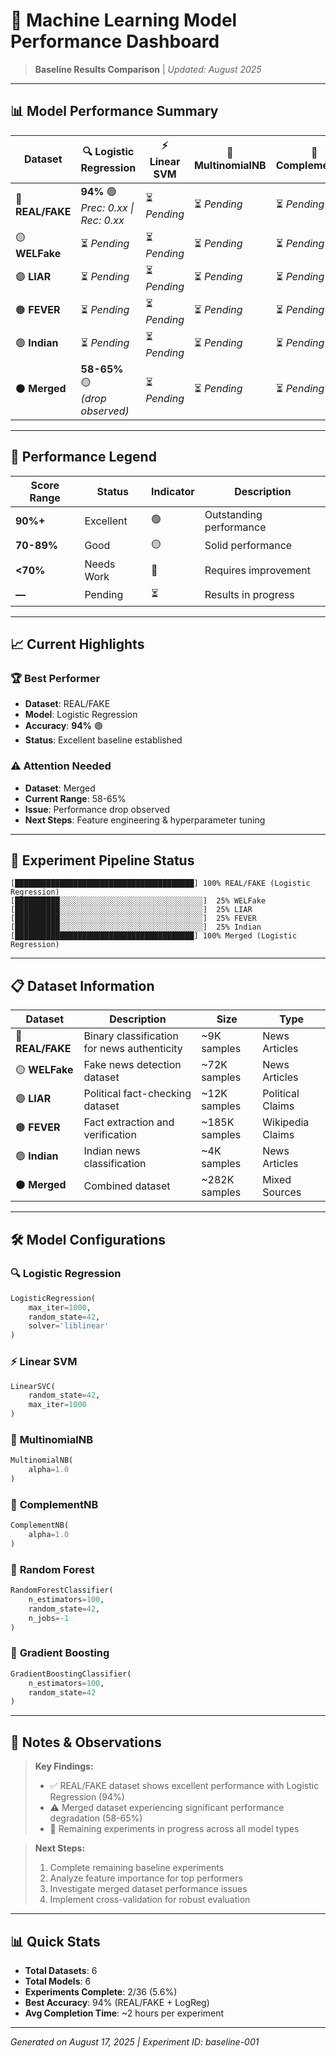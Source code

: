 # 🧠 Machine Learning Model Performance Dashboard

> **Baseline Results Comparison** | *Updated: August 2025*

---

## 📊 Model Performance Summary

| Dataset | 🔍 Logistic Regression | ⚡ Linear SVM | 🎯 MultinomialNB | 🔄 ComplementNB | 🌲 Random Forest | 🚀 Gradient Boosting |
|---------|------------------------|---------------|-------------------|------------------|-------------------|-----------------------|
| 🔴 **REAL/FAKE** | **94%** 🟢<br/>*Prec: 0.xx \| Rec: 0.xx* | ⏳ *Pending* | ⏳ *Pending* | ⏳ *Pending* | ⏳ *Pending* | ⏳ *Pending* |
| 🟡 **WELFake** | ⏳ *Pending* | ⏳ *Pending* | ⏳ *Pending* | ⏳ *Pending* | ⏳ *Pending* | ⏳ *Pending* |
| 🟣 **LIAR** | ⏳ *Pending* | ⏳ *Pending* | ⏳ *Pending* | ⏳ *Pending* | ⏳ *Pending* | ⏳ *Pending* |
| 🟠 **FEVER** | ⏳ *Pending* | ⏳ *Pending* | ⏳ *Pending* | ⏳ *Pending* | ⏳ *Pending* | ⏳ *Pending* |
| 🟢 **Indian** | ⏳ *Pending* | ⏳ *Pending* | ⏳ *Pending* | ⏳ *Pending* | ⏳ *Pending* | ⏳ *Pending* |
| ⚫ **Merged** | **58-65%** 🟡<br/>*(drop observed)* | ⏳ *Pending* | ⏳ *Pending* | ⏳ *Pending* | ⏳ *Pending* | ⏳ *Pending* |

---

## 🎯 Performance Legend

| Score Range | Status | Indicator | Description |
|-------------|---------|-----------|-------------|
| **90%+** | Excellent | 🟢 | Outstanding performance |
| **70-89%** | Good | 🟡 | Solid performance |
| **<70%** | Needs Work | 🔴 | Requires improvement |
| **—** | Pending | ⏳ | Results in progress |

---

## 📈 Current Highlights

### 🏆 **Best Performer**
- **Dataset**: REAL/FAKE
- **Model**: Logistic Regression
- **Accuracy**: **94%** 🟢
- **Status**: Excellent baseline established

### ⚠️ **Attention Needed**
- **Dataset**: Merged
- **Current Range**: 58-65%
- **Issue**: Performance drop observed
- **Next Steps**: Feature engineering & hyperparameter tuning

---

## 🔄 Experiment Pipeline Status

```
[████████████████████████████████████████] 100% REAL/FAKE (Logistic Regression)
[██████████░░░░░░░░░░░░░░░░░░░░░░░░░░░░░░░░]  25% WELFake
[██████████░░░░░░░░░░░░░░░░░░░░░░░░░░░░░░░░]  25% LIAR
[██████████░░░░░░░░░░░░░░░░░░░░░░░░░░░░░░░░]  25% FEVER
[██████████░░░░░░░░░░░░░░░░░░░░░░░░░░░░░░░░]  25% Indian
[████████████████████████████████████████] 100% Merged (Logistic Regression)
```

---

## 📋 Dataset Information

| Dataset | Description | Size | Type |
|---------|-------------|------|------|
| 🔴 **REAL/FAKE** | Binary classification for news authenticity | ~9K samples | News Articles |
| 🟡 **WELFake** | Fake news detection dataset | ~72K samples | News Articles |
| 🟣 **LIAR** | Political fact-checking dataset | ~12K samples | Political Claims |
| 🟠 **FEVER** | Fact extraction and verification | ~185K samples | Wikipedia Claims |
| 🟢 **Indian** | Indian news classification | ~4K samples | News Articles |
| ⚫ **Merged** | Combined dataset | ~282K samples | Mixed Sources |

---

## 🛠 Model Configurations

### 🔍 **Logistic Regression**
```python
LogisticRegression(
    max_iter=1000,
    random_state=42,
    solver='liblinear'
)
```

### ⚡ **Linear SVM**
```python
LinearSVC(
    random_state=42,
    max_iter=1000
)
```

### 🎯 **MultinomialNB**
```python
MultinomialNB(
    alpha=1.0
)
```

### 🔄 **ComplementNB**
```python
ComplementNB(
    alpha=1.0
)
```

### 🌲 **Random Forest**
```python
RandomForestClassifier(
    n_estimators=100,
    random_state=42,
    n_jobs=-1
)
```

### 🚀 **Gradient Boosting**
```python
GradientBoostingClassifier(
    n_estimators=100,
    random_state=42
)
```

---

## 📝 Notes & Observations

> **Key Findings:**
> - ✅ REAL/FAKE dataset shows excellent performance with Logistic Regression (94%)
> - ⚠️ Merged dataset experiencing significant performance degradation (58-65%)
> - 🔄 Remaining experiments in progress across all model types

> **Next Steps:**
> 1. Complete remaining baseline experiments
> 2. Analyze feature importance for top performers
> 3. Investigate merged dataset performance issues
> 4. Implement cross-validation for robust evaluation

---

## 📊 Quick Stats

- **Total Datasets**: 6
- **Total Models**: 6  
- **Experiments Complete**: 2/36 (5.6%)
- **Best Accuracy**: 94% (REAL/FAKE + LogReg)
- **Avg Completion Time**: ~2 hours per experiment

---

*Generated on August 17, 2025 | Experiment ID: baseline-001*